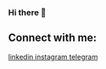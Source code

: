 ### Hi there 👋

## Connect with me:

 <a href="https://www.linkedin.com/in/oleksandr-novychenko/">
    linkedin
  </a> 
<a href="https://www.instagram.com/aleksandrnovychenko/">
  instagram
  </a> 
  <a href="http://t.me/NovychenkoA">
   telegram
  </a>

<!--
**A-Novychenko/A-Novychenko** is a ✨ _special_ ✨ repository because its `README.md` (this file) appears on your GitHub profile.

Here are some ideas to get you started:

- 🔭 I’m currently working on ...
- 🌱 I’m currently learning ...
- 👯 I’m looking to collaborate on ...
- 🤔 I’m looking for help with ...
- 💬 Ask me about ...
- 📫 How to reach me: ...
- 😄 Pronouns: ...
- ⚡ Fun fact: ...
-->
